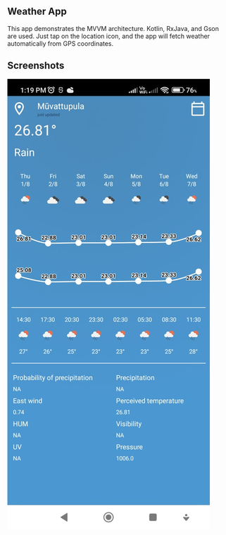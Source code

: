 ## Weather App
This app demonstrates the MVVM architecture. Kotlin, RxJava, and Gson are used. Just tap on the location icon, and the app will fetch weather automatically from GPS coordinates.
## Screenshots
![enter image description here](https://raw.githubusercontent.com/shrine2000/WeatherAppMVVM/master/other/demo.jpeg)
 